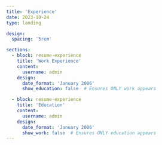 ```yaml
---
title: 'Experience'
date: 2023-10-24
type: landing

design:
  spacing: '5rem'

sections:
  - block: resume-experience
    title: 'Work Experience'
    content:
      username: admin
    design:
      date_format: 'January 2006'
      show_education: false  # Ensures ONLY work appears

  - block: resume-experience
    title: 'Education'
    content:
      username: admin
    design:
      date_format: 'January 2006'
      show_work: false  # Ensures ONLY education appears
---
```

